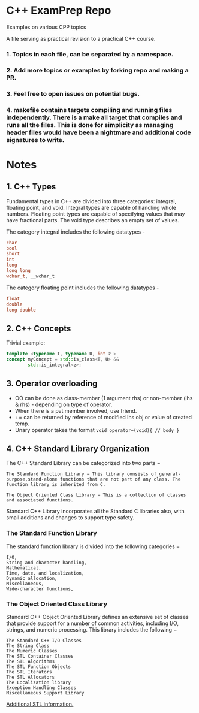 # C++ ExamPrep Repo
Examples on various CPP topics

A file serving as practical revision to a practical C++ course.

### 1. Topics in each file, can be separated by a namespace.
### 2. Add more topics or examples by forking repo and making a PR.
### 3. Feel free to open issues on potential bugs.
### 4. makefile contains targets compiling and running files independently. There is a make all target that compiles and runs all the files. This is done for simplicity as managing header files would have been a nightmare and additional code signatures to write.

# Notes

## 1. C++ Types

Fundamental types in C++ are divided into three categories: integral, floating point, and void. Integral types are capable of handling whole numbers. Floating point types are capable of specifying values that may have fractional parts. The void type describes an empty set of values.

The category integral includes the following datatypes -
```c++
char
bool
short
int
long
long long
wchar_t, __wchar_t
```

The category floating point includes the following datatypes -
```c++
float
double
long double
```

## 2. C++ Concepts

Trivial example:

```c++
template <typename T, typename U, int z >
concept myConcept = std::is_class<T, U> &&
        std::is_integral<z>;

```

## 3. Operator overloading


* OO can be done as class-member (1 argument rhs) or non-member (lhs & rhs) - depending on type of operator. 
* When there is a pvt member involved, use friend.
* += can be returned by reference of modified lhs obj or value of created temp.
* Unary operator takes the format ```void operator~(void){ // body }```
  
## 4. C++ Standard Library Organization

The C++ Standard Library can be categorized into two parts −

    The Standard Function Library − This library consists of general-purpose,stand-alone functions that are not part of any class. The function library is inherited from C.

    The Object Oriented Class Library − This is a collection of classes and associated functions.

Standard C++ Library incorporates all the Standard C libraries also, with small additions and changes to support type safety.
### The Standard Function Library

The standard function library is divided into the following categories −

    I/O,
    String and character handling,
    Mathematical,
    Time, date, and localization,
    Dynamic allocation,
    Miscellaneous,
    Wide-character functions,

### The Object Oriented Class Library

Standard C++ Object Oriented Library defines an extensive set of classes that provide support for a number of common activities, including I/O, strings, and numeric processing. This library includes the following −

    The Standard C++ I/O Classes
    The String Class
    The Numeric Classes
    The STL Container Classes
    The STL Algorithms
    The STL Function Objects
    The STL Iterators
    The STL Allocators
    The Localization library
    Exception Handling Classes
    Miscellaneous Support Library

[Additional STL information.](https://www.geeksforgeeks.org/the-c-standard-template-library-stl/)